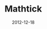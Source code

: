 ---
title: "Mathtick"
date: 2012-12-18
type: "Tablet"
text: "Mathtick - mathematical game."
preview: "preview.jpg"
previewFeatured: ""
featured: false
link: http://www.behance.net/gallery/Mathtick/6367287
---